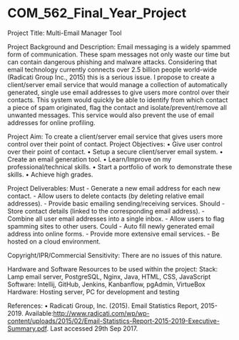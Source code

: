 # COM_562_Final_Year_Project

Project Title: Multi-Email Manager Tool

Project Background and Description:
Email messaging is a widely spammed form of communication. These spam messages not only waste our time but can contain dangerous phishing and malware attacks. Considering that email technology currently connects over 2.5 billion people world-wide (Radicati Group Inc., 2015) this is a serious issue. I propose to create a client/server email service that would manage a collection of automatically generated, single use email addresses to give users more control over their contacts. This system would quickly be able to identify from which contact a piece of spam originated, flag the contact and isolate/prevent/remove all unwanted messages. This service would also prevent the use of email addresses for online profiling.

Project Aim: 
To create a client/server email service that gives users more control over their point of contact.
Project Objectives:
•	Give user control over their point of contact.
•	Setup a secure client/server email system.
•	Create an email generation tool.
•	Learn/Improve on my professional/technical skills.
•	Start a portfolio of work to demonstrate these skills. 
•	Achieve high grades.

Project Deliverables:
Must           - Generate a new email address for each new contact.
               - Allow users to delete contacts (by deleting relative email addresses).
               - Provide basic emailing sending/receiving services.
Should         - Store contact details (linked to the corresponding email address).
               - Combine all user email addresses into a single inbox.
               - Allow users to flag spamming sites to other users.
Could          - Auto fill newly generated email address into online forms. 
               - Provide more extensive email services.
               - Be hosted on a cloud environment.
               
Copyright/IPR/Commercial Sensitivity:
There are no issues of this nature.

Hardware and Software Resources to be used within the project:
Stack: Lamp email server, PostgreSQL, Nginx, Java, HTML, CSS, JavaScript
Software: Intellij, GitHub, Jenkins, Kanbanflow, pgAdmin, VirtueBox
Hardware: Hosting server, PC for development and testing

References: 
•	Radicati Group, Inc. (2015). Email Statistics Report, 2015-2019. Available:http://www.radicati.com/wp/wp-content/uploads/2015/02/Email-Statistics-Report-2015-2019-Executive-Summary.pdf. Last accessed 29th Sep 2017.

